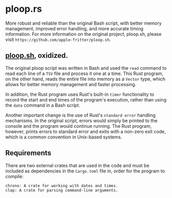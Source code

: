 # ploop.rs
More robust and reliable than the original Bash script, with better memory management, improved error handling, and more accurate timing information.
For more information on the original project, ploop.sh, please visit `https://github.com/apple-fritter/ploop.sh`.

## [ploop.sh](https://github.com/apple-fritter/ploop.sh), oxidized.

The original ploop script was written in Bash and used the `read` command to read each line of a `TSV` file and process it one at a time. This Rust program, on the other hand, reads the entire file into memory as a `Vector` type, which allows for better memory management and faster processing.

In addition, the Rust program uses Rust's built-in `timer` functionality to record the start and end times of the program's execution, rather than using the `date` command in a Bash script.

Another important change is the use of Rust's `standard error` handling mechanisms. In the original script, errors would simply be printed to the console and the program would continue running. The Rust program, however, prints errors to standard error and exits with a non-zero exit code, which is a common convention in Unix-based systems.

## Requirements
There are two external crates that are used in the code and must be included as dependencies in the `Cargo.toml` file in, order for the program to compile:

```
chrono: A crate for working with dates and times.
clap: A crate for parsing command-line arguments.
```
